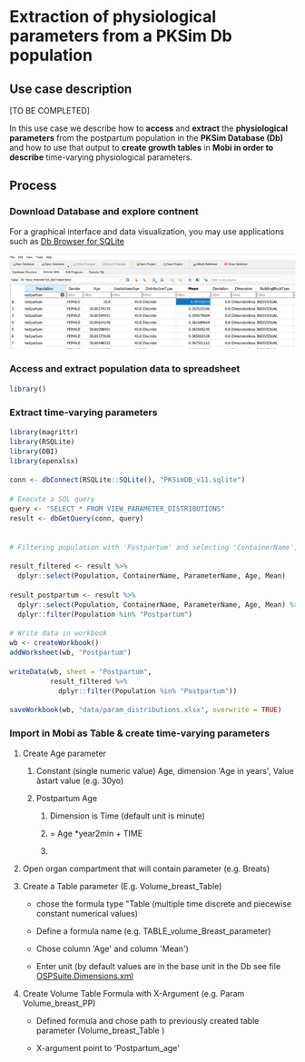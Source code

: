 # Extraction of physiological parameters from a PKSim Db population

## Use case description

[TO BE COMPLETED]

In this use case we describe how to **access** and **extract** the **physiological parameters** from the postpartum population in the **PKSim Database (Db)** and how to use that output to **create growth tables** in **Mobi in order to describe** time-varying physiological parameters.

## Process

### Download Database and explore contnent

For a graphical interface and data visualization, you may use applications such as [Db Browser for SQLite](https://sqlitebrowser.org/)

![Prospective exploration of the PKSim Db with DB Browser for SQLite - Postpartum population](../assets/images/part-5/ExploreDb.png)

### Access and extract population data to spreadsheet

``` r
library()
```

### Extract time-varying parameters

``` r
library(magrittr)
library(RSQLite)
library(DBI)
library(openxlsx)

conn <- dbConnect(RSQLite::SQLite(), "PKSimDB_v11.sqlite")

# Execute a SQL query
query <- "SELECT * FROM VIEW_PARAMETER_DISTRIBUTIONS"
result <- dbGetQuery(conn, query)


# Filtering population with 'Postpartum' and selecting 'ContainerName', 'ParameterName', 'Age', and 'Mean' columns

result_filtered <- result %>% 
  dplyr::select(Population, ContainerName, ParameterName, Age, Mean) 

result_postpartum <- result %>% 
  dplyr::select(Population, ContainerName, ParameterName, Age, Mean) %>%
  dplyr::filter(Population %in% "Postpartum")

# Write data in workbook
wb <- createWorkbook()
addWorksheet(wb, "Postpartum")

writeData(wb, sheet = "Postpartum", 
          result_filtered %>%
            dplyr::filter(Population %in% "Postpartum"))

saveWorkbook(wb, "data/param_distributions.xlsx", overwrite = TRUE)
```

### Import in Mobi as Table & create time-varying parameters

1.  Create Age parameter

    1.  Constant (single numeric value) Age, dimension 'Age in years', Value àstart value (e.g. 30yo)

    2.  Postpartum Age

        1.  Dimension is Time (default unit is minute)

        2.  = Age \*year2min + TIME

        3.  

2.  Open organ compartment that will contain parameter (e.g. Breats)

3.  Create a Table parameter (E.g. Volume_breast_Table)

    -   chose the formula type "Table (multiple time discrete and piecewise constant numerical values)

    -   Define a formula name (e.g. TABLE_volume_Breast_parameter)

    -   Chose column 'Age' and column 'Mean')

    -   Enter unit (by default values are in the base unit in the Db see file [OSPSuite.Dimensions.xml](https://esqlabs.sharepoint.com/:u:/s/S-BASF-P23-195A/EZSeZvDmQFRLvKNCJRqyxyUBkv8jR2po28wDa-caVE1LMg?e=BagOhT)

4.  Create Volume Table Formula with X-Argument (e.g. Param Volume_breast_PP)

    -   Defined formula and chose path to previously created table parameter (Volume_breast_Table )

    -   X-argument point to 'Postpartum_age'
